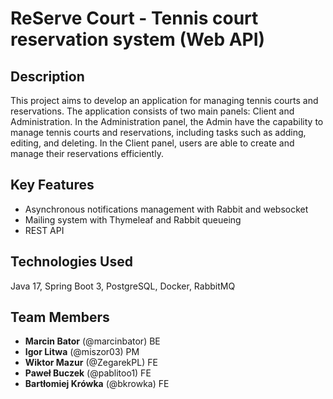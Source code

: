 # ReServe Court - Tennis court reservation system (Web API)

## Description

This project aims to develop an application for managing tennis courts and reservations. The application consists of
two main panels: Client and Administration. In the Administration panel, the Admin have the capability to manage
tennis courts and reservations, including tasks such as adding, editing, and deleting. In the Client panel, users are
able to create and manage their reservations efficiently.

## Key Features

- Asynchronous notifications management with Rabbit and websocket
- Mailing system with Thymeleaf and Rabbit queueing
- REST API

## Technologies Used

Java 17, Spring Boot 3, PostgreSQL, Docker, RabbitMQ

## Team Members

- **Marcin Bator** (@marcinbator) BE
- **Igor Litwa** (@miszor03) PM
- **Wiktor Mazur** (@ZegarekPL) FE
- **Paweł Buczek** (@pablitoo1) FE
- **Bartłomiej Krówka** (@bkrowka) FE
